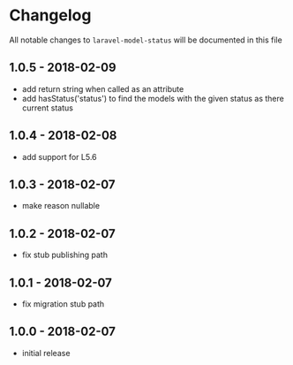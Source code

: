# Changelog

All notable changes to `laravel-model-status` will be documented in this file

## 1.0.5 - 2018-02-09

- add return string when called as an attribute
- add hasStatus('status') to find the models with the given status as there current status

## 1.0.4 - 2018-02-08

- add support for L5.6

## 1.0.3 - 2018-02-07

- make reason nullable

## 1.0.2 - 2018-02-07

- fix stub publishing path

## 1.0.1 - 2018-02-07

- fix migration stub path

## 1.0.0 - 2018-02-07

- initial release
